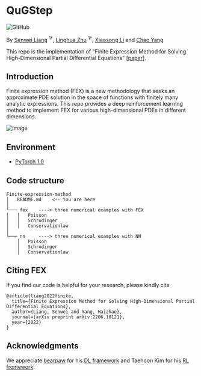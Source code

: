 # QuGStep
![GitHub](https://img.shields.io/github/license/gbup-group/DIANet.svg)

By [Senwei Liang](https://leungsamwai.github.io) <sup>1†</sup>, [Linghua Zhu](https://leungsamwai.github.io) <sup>1†</sup>, [Xiaosong Li](https://leungsamwai.github.io) and [Chao Yang](https://haizhaoyang.github.io/)

This repo is the implementation of "Finite Expression Method for Solving High-Dimensional Partial Differential Equations" [[paper]](https://arxiv.org/abs/2206.10121).

## Introduction

Finite expression method (FEX) is a new methodology that seeks an approximate PDE solution in the space of functions with finitely many analytic expressions. This repo provides a deep reinforcement learning method to implement FEX for various high-dimensional PDEs in different dimensions.

![image](fexrl.png)

## Environment
* [PyTorch 1.0](http://pytorch.org/)

## Code structure

```
Finite-expression-method
│   README.md    <-- You are here
│
└─── fex    ----> three numerical examples with FEX
│   │   Poisson
│   │   Schrodinger
│   │   Conservationlaw
│   
└─── nn     ----> three numerical examples with NN
    │   Poisson
    │   Schrodinger
    │   Conservationlaw
```
## Citing FEX
If you find our code is helpful for your research, please kindly cite
```
@article{liang2022finite,
  title={Finite Expression Method for Solving High-Dimensional Partial Differential Equations},
  author={Liang, Senwei and Yang, Haizhao},
  journal={arXiv preprint arXiv:2206.10121},
  year={2022}
}
```
## Acknowledgments

We appreciate [bearpaw](https://github.com/bearpaw) for his [DL framework](https://github.com/bearpaw/pytorch-classification) and Taehoon Kim for his [RL fromework](https://github.com/carpedm20/ENAS-pytorch).
